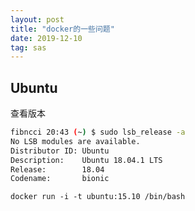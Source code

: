 ```yaml
---
layout: post
title: "docker的一些问题"
date: 2019-12-10
tag: sas
---
```






## Ubuntu

查看版本



```bash
fibncci 20:43 (~) $ sudo lsb_release -a
No LSB modules are available.
Distributor ID: Ubuntu
Description:    Ubuntu 18.04.1 LTS
Release:        18.04
Codename:       bionic
```

```
docker run -i -t ubuntu:15.10 /bin/bash
```